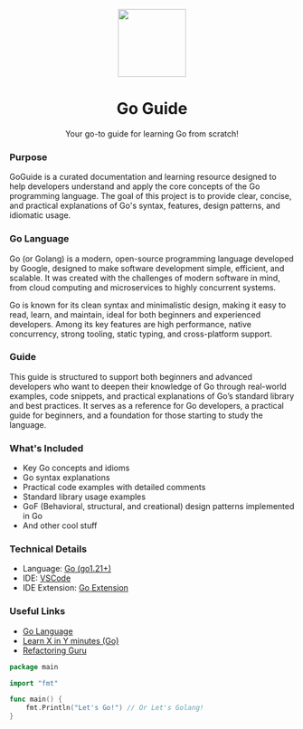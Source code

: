 <p align="center">
    <img src="https://upload.wikimedia.org/wikipedia/commons/thumb/0/05/Go_Logo_Blue.svg/1920px-Go_Logo_Blue.svg.png" width="120px" />
    <h1 align="center">Go Guide</h1>
    <p align="center">Your go-to guide for learning Go from scratch!</p>
</p>

### Purpose
GoGuide is a curated documentation and learning resource designed to help developers understand and apply the core concepts of the Go programming language. The goal of this project is to provide clear, concise, and practical explanations of Go's syntax, features, design patterns, and idiomatic usage.

### Go Language
Go (or Golang) is a modern, open-source programming language developed by Google, designed to make software development simple, efficient, and scalable. It was created with the challenges of modern software in mind, from cloud computing and microservices to highly concurrent systems.

Go is known for its clean syntax and minimalistic design, making it easy to read, learn, and maintain, ideal for both beginners and experienced developers. Among its key features are high performance, native concurrency, strong tooling, static typing, and cross-platform support.

### Guide
This guide is structured to support both beginners and advanced developers who want to deepen their knowledge of Go through real-world examples, code snippets, and practical explanations of Go’s standard library and best practices. It serves as a reference for Go developers, a practical guide for beginners, and a foundation for those starting to study the language.

### What's Included
- Key Go concepts and idioms
- Go syntax explanations
- Practical code examples with detailed comments
- Standard library usage examples
- GoF (Behavioral, structural, and creational) design patterns implemented in Go
- And other cool stuff

### Technical Details
- Language: [Go (go1.21+)](https://go.dev/)
- IDE: [VSCode](https://code.visualstudio.com/)
- IDE Extension: [Go Extension](https://code.visualstudio.com/docs/languages/go)

### Useful Links
- [Go Language](https://go.dev/)
- [Learn X in Y minutes (Go)](https://learnxinyminutes.com/go/)
- [Refactoring Guru](https://refactoring.guru/design-patterns)

```go
package main

import "fmt"

func main() {
    fmt.Println("Let's Go!") // Or Let's Golang!
}
```